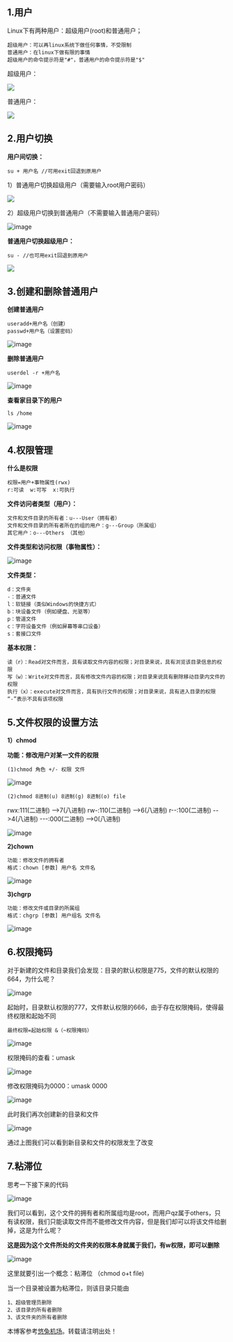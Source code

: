 
## 1\.用户


Linux下有两种用户：超级用户(root)和普通用户；



```
超级用户：可以再linux系统下做任何事情，不受限制
普通用户：在linux下做有限的事情
超级用户的命令提示符是"#"，普通用户的命令提示符是"$"

```

超级用户：


![](https://img2024.cnblogs.com/blog/3246233/202410/3246233-20241003101312604-746328934.png)


普通用户：


![](https://img2024.cnblogs.com/blog/3246233/202410/3246233-20241003101439430-1888711035.png)


## 2\.用户切换


**用户间切换：**



```
su + 用户名 //可用exit回退到原用户

```

1）普通用户切换超级用户（需要输入root用户密码）


![](https://img2024.cnblogs.com/blog/3246233/202410/3246233-20241003101719036-1147179136.png)


2）超级用户切换到普通用户（不需要输入普通用户密码）


![image](https://img2024.cnblogs.com/blog/3246233/202410/3246233-20241003102913530-513183870.png)


**普通用户切换超级用户：**



```
su - //也可用exit回退到原用户

```

![](https://img2024.cnblogs.com/blog/3246233/202410/3246233-20241003101832186-1619567335.png)


## 3\.创建和删除普通用户


**创建普通用户**



```
useradd+用户名（创建）
passwd+用户名（设置密码）

```

![image](https://img2024.cnblogs.com/blog/3246233/202410/3246233-20241003104155783-121671300.png)


**删除普通用户**



```
userdel -r +用户名

```

![image](https://img2024.cnblogs.com/blog/3246233/202410/3246233-20241003104251587-322498598.png)


**查看家目录下的用户**



```
ls /home

```

![image](https://img2024.cnblogs.com/blog/3246233/202410/3246233-20241003104355974-1328361334.png)


## 4\.权限管理


**什么是权限**



```
权限=用户+事物属性(rwx)
r:可读  w:可写  x:可执行

```

**文件访问者类型（用户）：**



```
文件和文件目录的所有者：u---User（拥有者）
文件和文件目录的所有者所在的组的用户：g---Group（所属组）
其它用户：o---Others （其他）

```

**文件类型和访问权限（事物属性）：**


![image](https://img2024.cnblogs.com/blog/3246233/202410/3246233-20241003105136457-1907425544.png)


**文件类型：**



```
d：文件夹
-：普通文件
l：软链接（类似Windows的快捷方式）
b：块设备文件（例如硬盘、光驱等）
p：管道文件
c：字符设备文件（例如屏幕等串口设备）
s：套接口文件

```

**基本权限：**



```
读（r）：Read对文件而言，具有读取文件内容的权限；对目录来说，具有浏览该目录信息的权限
写（w）：Write对文件而言，具有修改文件内容的权限；对目录来说具有删除移动目录内文件的权限
执行（x）：execute对文件而言，具有执行文件的权限；对目录来说，具有进入目录的权限
“-”表示不具有该项权限

```

## 5\.文件权限的设置方法


**1）chmod**


**功能：修改用户对某一文件的权限**



```
(1)chmod 角色 +/- 权限 文件

```

![image](https://img2024.cnblogs.com/blog/3246233/202410/3246233-20241003110858348-221226369.png)



```
(2)chmod 8进制(u) 8进制(g) 8进制(o) file

```

rwx:111(二进制) \-\-\>7(八进制)
rw\-:110(二进制) \-\-\>6(八进制)
r\-\-:100(二进制) \-\-\>4(八进制)
\-\-\-:000(二进制) \-\-\>0(八进制)


![image](https://img2024.cnblogs.com/blog/3246233/202410/3246233-20241003111322697-935035399.png)


**2\)chown**



```
功能：修改文件的拥有者
格式：chown [参数] 用户名 文件名

```

![image](https://img2024.cnblogs.com/blog/3246233/202410/3246233-20241003115422937-1052829337.png)


**3\)chgrp**



```
功能：修改文件或目录的所属组
格式：chgrp [参数] 用户组名 文件名

```

![image](https://img2024.cnblogs.com/blog/3246233/202410/3246233-20241003115711102-1655134600.png)


## 6\.权限掩码


对于新建的文件和目录我们会发现：目录的默认权限是775，文件的默认权限的664，为什么呢？


![image](https://img2024.cnblogs.com/blog/3246233/202410/3246233-20241003120149193-1610831603.png)


起始时，目录默认权限的777，文件默认权限的666，由于存在权限掩码，使得最终权限和起始不同



```
最终权限=起始权限 &（~权限掩码）

```

![image](https://img2024.cnblogs.com/blog/3246233/202410/3246233-20241003120917193-405243675.png)


权限掩码的查看：umask


![image](https://img2024.cnblogs.com/blog/3246233/202410/3246233-20241003120312899-1646002921.png)


修改权限掩码为0000：umask 0000


![image](https://img2024.cnblogs.com/blog/3246233/202410/3246233-20241003120350183-1192927452.png)


此时我们再次创建新的目录和文件


![image](https://img2024.cnblogs.com/blog/3246233/202410/3246233-20241003120541755-1936161412.png)


通过上图我们可以看到新目录和文件的权限发生了改变


## 7\.粘滞位


思考一下接下来的代码


![image](https://img2024.cnblogs.com/blog/3246233/202410/3246233-20241003125340522-1908580399.png)


我们可以看到，这个文件的拥有者和所属组均是root，而用户qz属于others，只有读权限，我们只能读取文件而不能修改文件内容，但是我们却可以将该文件给删掉，这是为什么呢？


**这是因为这个文件所处的文件夹的权限本身就属于我们，有w权限，即可以删除**


![image](https://img2024.cnblogs.com/blog/3246233/202410/3246233-20241003125707224-2057376501.png)


这里就要引出一个概念：粘滞位 （chmod o\+t file)


当一个目录被设置为粘滞位，则该目录只能由



```
1、超级管理员删除
2、该目录的所有者删除
3、该文件夹的所有者删除

```

 本博客参考[悠兔机场](https://xinnongbo.com)。转载请注明出处！
